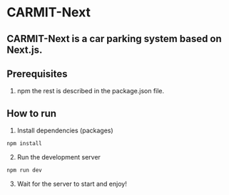 # CARMIT-Next
## CARMIT-Next is a car parking system based on Next.js.

## Prerequisites
1. npm
the rest is described in the package.json file.

## How to run
1. Install dependencies (packages)
```bash
npm install
```
2. Run the development server
```bash
npm run dev
```
3. Wait for the server to start and enjoy!
